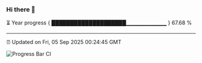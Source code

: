 ### Hi there 👋

⏳ Year progress { ████████████████████▁▁▁▁▁▁▁▁▁▁ } 67.68 %

---

⏰ Updated on Fri, 05 Sep 2025 00:24:45 GMT

![Progress Bar CI](https://github.com/liununu/liununu/workflows/Progress%20Bar%20CI/badge.svg)
